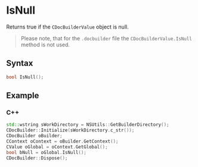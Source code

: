 # IsNull

Returns true if the `CDocBuilderValue` object is null.

> Please note, that for the `.docbuilder` file the `CDocBuilderValue.IsNull` method is not used.

## Syntax

```cpp
bool IsNull();
```

## Example

### C++

```cpp
std::wstring sWorkDirectory = NSUtils::GetBuilderDirectory();
CDocBuilder::Initialize(sWorkDirectory.c_str());
CDocBuilder oBuilder;
CContext oContext = oBuilder.GetContext();
CValue oGlobal = oContext.GetGlobal();
bool bNull = oGlobal.IsNull();
CDocBuilder::Dispose();
```
